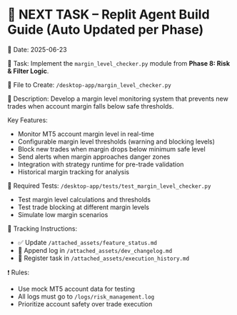 # 📌 NEXT TASK – Replit Agent Build Guide (Auto Updated per Phase)

📅 Date: 2025-06-23

🧠 Task:
Implement the `margin_level_checker.py` module from **Phase 8: Risk & Filter Logic**.

🔧 File to Create:
`/desktop-app/margin_level_checker.py`

🧩 Description:
Develop a margin level monitoring system that prevents new trades when account margin falls below safe thresholds.

Key Features:

* Monitor MT5 account margin level in real-time
* Configurable margin level thresholds (warning and blocking levels)
* Block new trades when margin drops below minimum safe level
* Send alerts when margin approaches danger zones
* Integration with strategy runtime for pre-trade validation
* Historical margin tracking for analysis

🧪 Required Tests:
`/desktop-app/tests/test_margin_level_checker.py`

* Test margin level calculations and thresholds
* Test trade blocking at different margin levels
* Simulate low margin scenarios

📂 Tracking Instructions:

* ✅ Update `/attached_assets/feature_status.md`
* 📘 Append log in `/attached_assets/dev_changelog.md`
* 🧾 Register task in `/attached_assets/execution_history.md`

❗ Rules:

* Use mock MT5 account data for testing
* All logs must go to `/logs/risk_management.log`
* Prioritize account safety over trade execution
